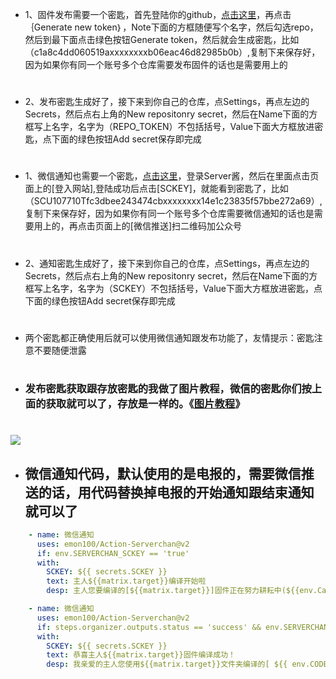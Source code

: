 - 1、固件发布需要一个密匙，首先登陆你的github，[点击这里](https://github.com/settings/tokens)，再点击｛Generate new token｝，Note下面的方框随便写个名字，然后勾选repo，然后到最下面点击绿色按钮Generate token，然后就会生成密匙，比如（c1a8c4dd060519axxxxxxxxb06eac46d82985b0b）,复制下来保存好，因为如果你有同一个账号多个仓库需要发布固件的话也是需要用上的
#
- 2、发布密匙生成好了，接下来到你自己的仓库，点Settings，再点左边的Secrets，然后点右上角的New repositonry secret，然后在Name下面的方框写上名字，名字为（REPO_TOKEN）不包括括号，Value下面大方框放进密匙，点下面的绿色按钮Add secret保存即完成
#
#
- 1、微信通知也需要一个密匙，[点击这里](http://sc.ftqq.com/3.version)，登录Server酱，然后在里面点击页面上的[登入网站],登陆成功后点击[SCKEY]，就能看到密匙了，比如（SCU107710Tfc3dbee243474cbxxxxxxxx14e1c23835f57bbe272a69）,复制下来保存好，因为如果你有同一个账号多个仓库需要微信通知的话也是需要用上的，再点击页面上的[微信推送]扫二维码加公众号
#
- 2、通知密匙生成好了，接下来到你自己的仓库，点Settings，再点左边的Secrets，然后点右上角的New repositonry secret，然后在Name下面的方框写上名字，名字为（SCKEY）不包括括号，Value下面大方框放进密匙，点下面的绿色按钮Add secret保存即完成
#
- 两个密匙都正确使用后就可以使用微信通知跟发布功能了，友情提示：密匙注意不要随便泄露
#
- ### 发布密匙获取跟存放密匙的我做了图片教程，微信的密匙你们按上面的获取就可以了，存放是一样的。《[图片教程](https://github.com/danshui-git/shuoming/blob/master/jm.md)》
#
#
<img src="https://github.com/danshui-git/shuoming/blob/master/doc/tz11.png" />

- ## 微信通知代码，默认使用的是电报的，需要微信推送的话，用代码替换掉电报的开始通知跟结束通知就可以了

```yml
    - name: 微信通知
      uses: emon100/Action-Serverchan@v2
      if: env.SERVERCHAN_SCKEY == 'true'
      with:
        SCKEY: ${{ secrets.SCKEY }}
        text: 主人${{matrix.target}}编译开始啦
        desp: 主人您要编译的[${{matrix.target}}]固件正在努力耕耘中(${{env.CangKu}}仓库的#${{env.Run_number}}号),请耐心等待......
```        
        
        
        
```yml  
    - name: 微信通知
      uses: emon100/Action-Serverchan@v2
      if: steps.organizer.outputs.status == 'success' && env.SERVERCHAN_SCKEY == 'true'
      with:
        SCKEY: ${{ secrets.SCKEY }}
        text: 恭喜主人${{matrix.target}}固件编译成功！
        desp: 我亲爱的主人您使用${{matrix.target}}文件夹编译的[ ${{ env.CODE }}-${{ env.TARGET_PROFILE }} ]固件(${{ env.CangKu }}仓库的#${{ env.Run_number }}号)顺利编译完成了！
```
